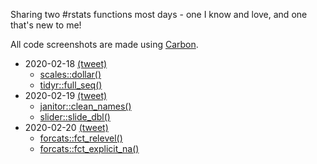 Sharing two #rstats functions most days - one I know and love, and one that's new to me!

All code screenshots are made using [Carbon](https://carbon.now.sh/).

* 2020-02-18 [(tweet)](https://twitter.com/sharlagelfand/status/1229984121239285761)
    * [scales::dollar()](https://github.com/sharlagelfand/twofunctionsmostdays/tree/master/2020-02-18#scalesdollar---i-know-this-one)
    * [tidyr::full_seq()](https://github.com/sharlagelfand/twofunctionsmostdays/tree/master/2020-02-18#tidyrfull_seq---new-to-me)
* 2020-02-19 [(tweet)](https://twitter.com/sharlagelfand/status/1230213259736813569)
    * [janitor::clean_names()](https://github.com/sharlagelfand/twofunctionsmostdays/tree/master/2020-02-19#janitorclean_names---i-know-this-one)
    * [slider::slide_dbl()](https://github.com/sharlagelfand/twofunctionsmostdays/tree/master/2020-02-19#sliderslide_dbl---new-to-me)
* 2020-02-20 [(tweet)](https://twitter.com/sharlagelfand/status/1230546703645904896)
    * [forcats::fct_relevel()](https://github.com/sharlagelfand/twofunctionsmostdays/tree/master/2020-02-20#forcatsfct_relevel---i-know-this-one)
    * [forcats::fct_explicit_na()](https://github.com/sharlagelfand/twofunctionsmostdays/tree/master/2020-02-20#forcatsfct_explicit_na---new-to-me)
